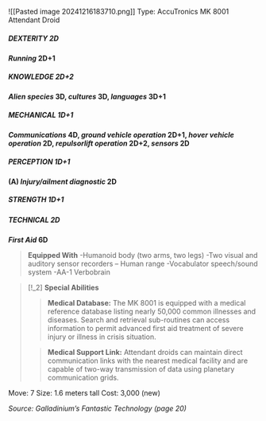 ![[Pasted image 20241216183710.png]]
Type: AccuTronics MK 8001 Attendant Droid
##### DEXTERITY 2D
***Running* 2D+1**
##### KNOWLEDGE 2D+2
***Alien species* 3D, *cultures* 3D, *languages* 3D+1**
##### MECHANICAL 1D+1
***Communications* 4D, *ground vehicle operation* 2D+1, *hover vehicle operation* 2D, *repulsorlift operation* 2D+2, *sensors* 2D**
##### PERCEPTION 1D+1
**(A) *Injury/ailment diagnostic* 2D**
##### STRENGTH 1D+1
##### TECHNICAL 2D
***First Aid* 6D**

> **Equipped With**
> -Humanoid body (two arms, two legs)
> -Two visual and auditory sensor recorders – Human range
> -Vocabulator speech/sound system
> -AA-1 Verbobrain

> [!_2] 
> **Special Abilities**
> > **Medical Database:** The MK 8001 is equipped with a medical reference database listing nearly 50,000 common illnesses and diseases. Search and retrieval sub-routines can access information to permit advanced first aid treatment of severe injury or illness in crisis situation.
> 
> > **Medical Support Link:** Attendant droids can maintain direct communication links with the nearest medical facility and are capable of two-way transmission of data using planetary communication grids.
> 

Move: 7
Size: 1.6 meters tall
Cost: 3,000 (new)

*Source: Galladinium’s Fantastic Technology (page 20)*